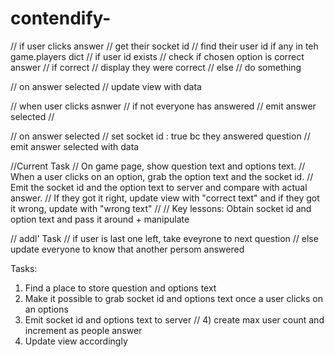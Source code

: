 # contendify-


// if user clicks answer
  // get their socket id
  // find their user id if any in teh game.players dict
  // if user id exists
    // check if chosen option is correct answer
    // if correct
      // display they were correct
  // else
    // do something



  // on answer selected
    // update view with data

  // when user clicks asnwer
    // if not everyone has answered
      // emit answer selected
    //





  // on answer selected
    // set socket id : true bc they answered question
    // emit answer selected with data

//Current Task
// On game page, show question text and options text.
// When a user clicks on an option, grab the option text and the socket id.
// Emit the socket id and the option text to server and compare with actual answer.
// If they got it right, update view with "correct text" and if they got it wrong, update with "wrong text"
//
// Key lessons: Obtain socket id and option text and pass it around + manipulate

// addl' Task
// if user is last one left, take eveyrone to next question
// else update everyone to know that another persom answered

Tasks:
1) Find a place to store question and options text
2) Make it possible to grab socket id and options text once a user clicks on an options
3) Emit socket id and options text to server
// 4) create max user count and increment as people answer
4) Update view accordingly
